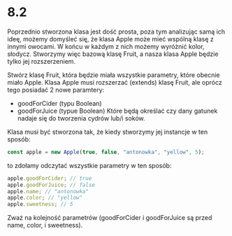 # 8.2

Poprzednio stworzona klasa jest dość prosta, poza tym analizując samą ich ideę, możemy domyśleć się, że klasa Apple może mieć wspólną klasę z innymi owocami. W końcu w każdym z nich możemy wyróżnić kolor, słodycz. Stworzymy więc bazową klasę Fruit, a nasza klasa Apple będzie tylko jej rozszerzeniem.

Stwórz klasę Fruit, która będzie miała wszystkie parametry, które obecnie miało Apple. Klasa Apple musi rozszerzać (extends) klasę Fruit, ale oprócz tego posiadać 2 nowe paramtery:

- goodForCider (typu Boolean)
- goodForJuice (typue Boolean)
  Które będą określać czy dany gatunek nadaje się do tworzenia cydrów lub/i soków.

Klasa musi być stworzona tak, że kiedy stworzymy jej instancje w ten sposób:

```javascript
const apple = new Apple(true, false, "antonowka", "yellow", 5);
```

to zdołamy odczytać wszystkie parametry w ten sposób:

```javascript
apple.goodForCider; // true
apple.goodForJuice; // false
apple.name; // "antonowka"
apple.color; // "yellow"
apple.sweetness; // 5
```

Zważ na kolejność parametrów (goodForCider i goodForJuice są przed name, color, i sweetness).
